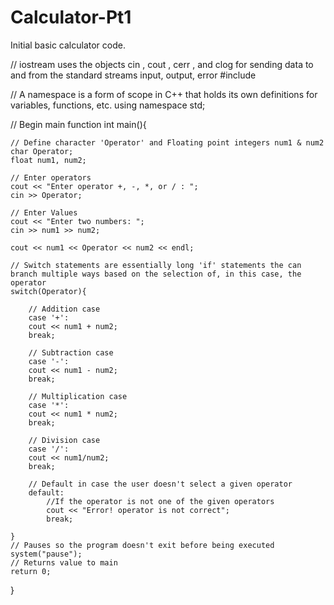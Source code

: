 # Calculator-Pt1
Initial basic calculator code.


//  iostream uses the objects cin , cout , cerr , and clog for sending data to and from the standard streams input, output, error 
#include <iostream>

// A namespace is a form of scope in C++ that holds its own definitions for variables, functions, etc.
using namespace std;

// Begin main function
int main(){
    
    // Define character 'Operator' and Floating point integers num1 & num2
    char Operator;
    float num1, num2;

    // Enter operators 
    cout << "Enter operator +, -, *, or / : ";
    cin >> Operator;

    // Enter Values
    cout << "Enter two numbers: ";
    cin >> num1 >> num2;

    cout << num1 << Operator << num2 << endl;
    
    // Switch statements are essentially long 'if' statements the can branch multiple ways based on the selection of, in this case, the operator
    switch(Operator){
        
        // Addition case
        case '+':
        cout << num1 + num2;
        break;

        // Subtraction case
        case '-':
        cout << num1 - num2;
        break;

        // Multiplication case
        case '*':
        cout << num1 * num2;
        break;

        // Division case
        case '/':
        cout << num1/num2;
        break;

        // Default in case the user doesn't select a given operator
        default:
            //If the operator is not one of the given operators
            cout << "Error! operator is not correct";
            break;

    }
    // Pauses so the program doesn't exit before being executed
    system("pause");
    // Returns value to main
    return 0;
}
